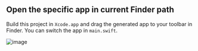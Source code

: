 ## Open the specific app in current Finder path
Build this project in `Xcode.app` and drag the generated app to your toolbar in Finder. You can switch the app in `main.swift`.

![image](https://user-images.githubusercontent.com/12252293/109499842-5c953280-7ad0-11eb-8ab4-3ea76d2165d4.png)
